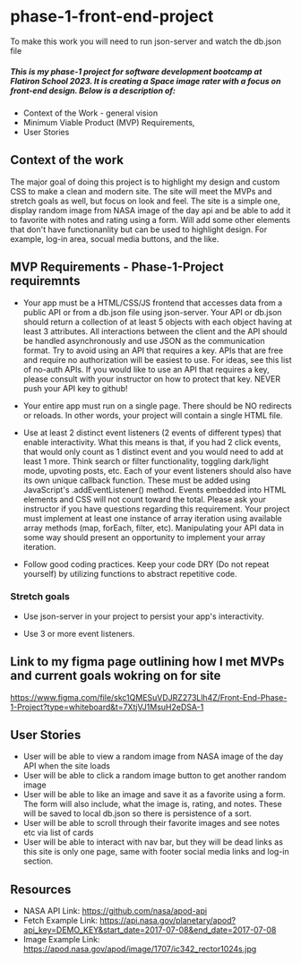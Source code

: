 # phase-1-front-end-project
To make this work you will need to run json-server and watch the db.json file 

##### This is my phase-1 project for software development bootcamp at Flatiron School 2023. It is creating a Space image rater with a focus on front-end design. Below is a description of:
- Context of the Work - general vision
- Minimum Viable Product (MVP) Requirements, 
- User Stories 

## Context of the work

The major goal of doing this project is to highlight my design and custom CSS to make a clean and modern site. The site will meet the MVPs and stretch goals as well, but focus on look and feel. The site is a simple one, display random image from NASA image of the day api and be able to add it to favorite with notes and rating using a form. Will add some other elements that don't have functionanlity but can be used to highlight design. For example, log-in area, socual media buttons, and the like. 

## MVP Requirements - Phase-1-Project requiremnts

- Your app must be a HTML/CSS/JS frontend that accesses data from a public API or from a db.json file using json-server. Your API or db.json should return a collection of at least 5 objects with each object having at least 3 attributes. All interactions between the client and the API should be handled asynchronously and use JSON as the communication format. Try to avoid using an API that requires a key. APIs that are free and require no authorization will be easiest to use. For ideas, see this list of no-auth APIs. If you would like to use an API that requires a key, please consult with your instructor on how to protect that key. NEVER push your API key to github!

- Your entire app must run on a single page. There should be NO redirects or reloads. In other words, your project will contain a single HTML file.

- Use at least 2 distinct event listeners (2 events of different types) that enable interactivity. What this means is that, if you had 2 click events, that would only count as 1 distinct event and you would need to add at least 1 more. Think search or filter functionality, toggling dark/light mode, upvoting posts, etc. Each of your event listeners should also have its own unique callback function. These must be added using JavaScript's .addEventListener() method. Events embedded into HTML elements and CSS will not count toward the total. Please ask your instructor if you have questions regarding this requirement.
Your project must implement at least one instance of array iteration using available array methods (map, forEach, filter, etc). Manipulating your API data in some way should present an opportunity to implement your array iteration.

- Follow good coding practices. Keep your code DRY (Do not repeat yourself) by utilizing functions to abstract repetitive code.

### Stretch goals

- Use json-server in your project to persist your app's interactivity.

- Use 3 or more event listeners.

## Link to my figma page outlining how I met MVPs and current goals wokring on for site
https://www.figma.com/file/skc1QMESuVDJRZ273Llh4Z/Front-End-Phase-1-Project?type=whiteboard&t=7XtjVJ1MsuH2eDSA-1


## User Stories 
- User will be able to view a random image from NASA image of the day API when the site loads
- User will be able to click a random image button to get another random image
- User will be able to like an image and save it as a favorite using a form. The form will also include, what the image is, rating, and notes. These will be saved to local db.json so there is persistence of a sort. 
- User will be able to scroll through their favorite images and see notes etc via list of cards
- User will be able to interact with nav bar, but they will be dead links as this site is only one page, same with footer social media links and log-in section. 

## Resources 
- NASA API Link: https://github.com/nasa/apod-api
- Fetch Example Link: https://api.nasa.gov/planetary/apod?api_key=DEMO_KEY&start_date=2017-07-08&end_date=2017-07-08
- Image Example Link: https://apod.nasa.gov/apod/image/1707/ic342_rector1024s.jpg
